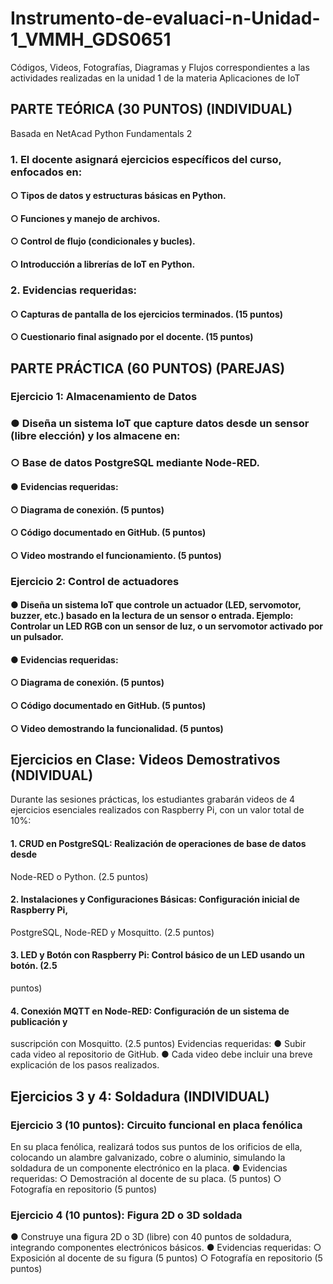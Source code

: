 # Instrumento-de-evaluaci-n-Unidad-1_VMMH_GDS0651
Códigos, Videos, Fotografías, Diagramas y Flujos correspondientes a las actividades realizadas en la unidad 1 de la materia Aplicaciones de IoT

## PARTE TEÓRICA (30 PUNTOS) (INDIVIDUAL)
Basada en NetAcad Python Fundamentals 2
### 1. El docente asignará ejercicios específicos del curso, enfocados en:
#### ○ Tipos de datos y estructuras básicas en Python.
#### ○ Funciones y manejo de archivos.
#### ○ Control de flujo (condicionales y bucles).
#### ○ Introducción a librerías de IoT en Python.

### 2. Evidencias requeridas:
#### ○ Capturas de pantalla de los ejercicios terminados. (15 puntos)
#### ○ Cuestionario final asignado por el docente. (15 puntos)


## PARTE PRÁCTICA (60 PUNTOS) (PAREJAS)
### Ejercicio 1: Almacenamiento de Datos 
### ● Diseña un sistema IoT que capture datos desde un sensor (libre elección) y los almacene en:
### ○ Base de datos PostgreSQL mediante Node-RED.
#### ● Evidencias requeridas:
#### ○ Diagrama de conexión. (5 puntos)
#### ○ Código documentado en GitHub. (5 puntos)
#### ○ Video mostrando el funcionamiento. (5 puntos)

### Ejercicio 2: Control de actuadores
#### ● Diseña un sistema IoT que controle un actuador (LED, servomotor, buzzer, etc.) basado en la lectura de un sensor o entrada. Ejemplo: Controlar un LED RGB con un sensor de luz, o un servomotor activado por un pulsador.
#### ● Evidencias requeridas:
#### ○ Diagrama de conexión. (5 puntos)
#### ○ Código documentado en GitHub. (5 puntos)
#### ○ Video demostrando la funcionalidad. (5 puntos)


## Ejercicios en Clase: Videos Demostrativos (NDIVIDUAL)
Durante las sesiones prácticas, los estudiantes grabarán videos de 4 ejercicios esenciales realizados con Raspberry Pi, con un valor total de 10%:
#### 1. CRUD en PostgreSQL: Realización de operaciones de base de datos desde
Node-RED o Python. (2.5 puntos)

#### 2. Instalaciones y Configuraciones Básicas: Configuración inicial de Raspberry Pi,
PostgreSQL, Node-RED y Mosquitto. (2.5 puntos)

#### 3. LED y Botón con Raspberry Pi: Control básico de un LED usando un botón. (2.5
puntos)

#### 4. Conexión MQTT en Node-RED: Configuración de un sistema de publicación y
suscripción con Mosquitto. (2.5 puntos)
Evidencias requeridas:
● Subir cada video al repositorio de GitHub.
● Cada video debe incluir una breve explicación de los pasos realizados.


## Ejercicios 3 y 4: Soldadura (INDIVIDUAL)
### Ejercicio 3 (10 puntos): Circuito funcional en placa fenólica
En su placa fenólica, realizará todos sus puntos de los orificios de ella, colocando un alambre galvanizado, cobre o aluminio, simulando la soldadura de un componente electrónico en la placa.
● Evidencias requeridas:
○ Demostración al docente de su placa. (5 puntos)
○ Fotografía en repositorio (5 puntos)

### Ejercicio 4 (10 puntos): Figura 2D o 3D soldada
● Construye una figura 2D o 3D (libre) con 40 puntos de soldadura, integrando
componentes electrónicos básicos.
● Evidencias requeridas:
○ Exposición al docente de su figura (5 puntos)
○ Fotografía en repositorio (5 puntos)


